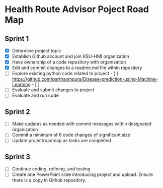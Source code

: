 # **Health Route Advisor Poject Road Map**
## **Sprint 1**
- [x] Determine project topic
- [x] Establish Github account and join KSU-HMI organization
- [x] Have ownership of a code repository with organization
- [x] Edit and commit changes to a readme.md file within repository
- [ ] Explore existing python code related to project
      - [ ] https://github.com/parthsompura/Disease-prediction-using-Machine-Learning
      - [ ]
- [ ] Evaluate and submit changes to project
- [ ] Evaluate and run code

## **Sprint 2**
- [ ] Make updates as needed with commit messages within designated organization
- [ ] Commit a minimum of 6 code changes of significant size
- [ ] Update projectroadmap as tasks are completed
      
## **Sprint 3**
- [ ] Continue coding, refining, and testing
- [ ] Create one PowerPoint slide introducing project and upload. Ensure there is a copy in  Github repository.
